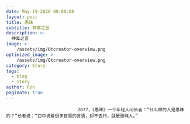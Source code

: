 ```yaml
---
date: May-19-2020 00:00:00
layout: post
title: 愚昧
subtitle: 神寓之言
description: >-
  神寓之言
image: >-
    /assets/img/Qtcreator-overview.png
optimized_image: >-
    /assets/img/Qtcreator-overview.png
category: Story
tags:
  - blog
  - Story
author: Ron
paginate: true
---
```


							　　2077，《愚昧》一个年轻人问长者：“什么样的人是愚昧的？”长者说：“口中说着很多智慧的言语，却不去行，就是愚昧人。”
							
							
						